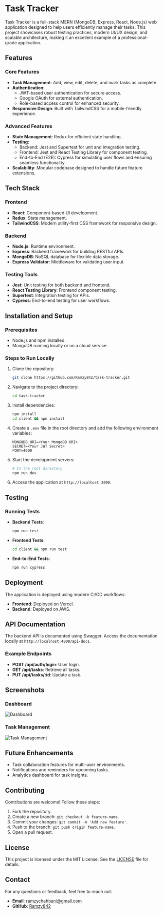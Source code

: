 # Task Tracker

Task Tracker is a full-stack MERN (MongoDB, Express, React, Node.js) web application designed to help users efficiently manage their tasks. This project showcases robust testing practices, modern UI/UX design, and scalable architecture, making it an excellent example of a professional-grade application.

## Features

### Core Features
- **Task Management**: Add, view, edit, delete, and mark tasks as complete.
- **Authentication**:
  - JWT-based user authentication for secure access.
  - Google OAuth for external authentication.
  - Role-based access control for enhanced security.
- **Responsive Design**: Built with TailwindCSS for a mobile-friendly experience.

### Advanced Features
- **State Management**: Redux for efficient state handling.
- **Testing**:
  - Backend: Jest and Supertest for unit and integration testing.
  - Frontend: Jest and React Testing Library for component testing.
  - End-to-End (E2E): Cypress for simulating user flows and ensuring seamless functionality.
- **Scalability**: Modular codebase designed to handle future feature extensions.

## Tech Stack

### Frontend
- **React**: Component-based UI development.
- **Redux**: State management.
- **TailwindCSS**: Modern utility-first CSS framework for responsive design.

### Backend
- **Node.js**: Runtime environment.
- **Express**: Backend framework for building RESTful APIs.
- **MongoDB**: NoSQL database for flexible data storage.
- **Express Validator**: Middleware for validating user input.

### Testing Tools
- **Jest**: Unit testing for both backend and frontend.
- **React Testing Library**: Frontend component testing.
- **Supertest**: Integration testing for APIs.
- **Cypress**: End-to-end testing for user workflows.

## Installation and Setup

### Prerequisites
- Node.js and npm installed.
- MongoDB running locally or on a cloud service.

### Steps to Run Locally
1. Clone the repository:
   ```bash
   git clone https://github.com/Ramzy842/task-tracker.git
   ```

2. Navigate to the project directory:
   ```bash
   cd task-tracker
   ```

3. Install dependencies:
   ```bash
   npm install
   cd client && npm install
   ```

4. Create a `.env` file in the root directory and add the following environment variables:
   ```env
   MONGODB_URI=<Your MongoDB URI>
   SECRET=<Your JWT Secret>
   PORT=4000
   ```

5. Start the development servers:
   ```bash
   # In the root directory
   npm run dev
   ```

6. Access the application at `http://localhost:3000`.

## Testing

### Running Tests
- **Backend Tests**:
  ```bash
  npm run test
  ```
- **Frontend Tests**:
  ```bash
  cd client && npm run test
  ```
- **End-to-End Tests**:
  ```bash
  npm run cypress
  ```

## Deployment

The application is deployed using modern CI/CD workflows:
- **Frontend**: Deployed on Vercel.
- **Backend**: Deployed on AWS.

## API Documentation

The backend API is documented using Swagger. Access the documentation locally at `http://localhost:4000/api-docs`.

### Example Endpoints
- **POST /api/auth/login**: User login.
- **GET /api/tasks**: Retrieve all tasks.
- **PUT /api/tasks/:id**: Update a task.

## Screenshots

### Dashboard
![Dashboard](https://via.placeholder.com/800x400)

### Task Management
![Task Management](https://via.placeholder.com/800x400)

## Future Enhancements
- Task collaboration features for multi-user environments.
- Notifications and reminders for upcoming tasks.
- Analytics dashboard for task insights.

## Contributing

Contributions are welcome! Follow these steps:
1. Fork the repository.
2. Create a new branch: `git checkout -b feature-name`.
3. Commit your changes: `git commit -m 'Add new feature'`.
4. Push to the branch: `git push origin feature-name`.
5. Open a pull request.

## License

This project is licensed under the MIT License. See the [LICENSE](LICENSE) file for details.

## Contact

For any questions or feedback, feel free to reach out:
- **Email**: ramzychahbani@gmail.com
- **GitHub**: [Ramzy842](https://github.com/Ramzy842)

